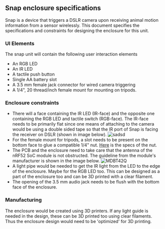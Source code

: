 ## Snap enclosure specifications

Snap is a device that triggers a DSLR camera upon receiving animal motion information from a sensor wirelessly.
This document specifies the specifications and constraints for designing the enclosure for this unit.

### UI Elements

The snap unit will contain the following user interaction elements

- An RGB LED
- An IR LED
- A tactile push button
- Single AA battery slot
- A 3.5 mm female jack connector for wired camera triggering
- A 1/4", 20 thread/inch female mount for mounting on tripods.

### Enclosure constraints
- There will a face containing the IR LED (IR-face) and the opposite one containing the RGB LED and tactile switch (RGB-face).
The IR-face needs to be primarily flat since one means of attaching to the camera would be using a double sided tape so that the IR port of Snap is facing the receiver on DSLR (shown in image below).
![sadsd](https://img.gadgethacks.com/img/24/01/63520281806857/0/turn-your-samsung-galaxy-s4-into-wireless-shutter-release-remote-for-your-dslr-camera.w1456.jpg "DSLR's IR receiver port")
- For the female mount for tripods, a slot needs to be present on the bottom face to glue a compatible 1/4" nut.
[Here](https://www.fastenal.com/products/details/1170710 "1/4inch-20 18-8 Stainless Steel Finished Hex Nut") is the specs of the nut.
- The PCB and the enclosure need to take care that the antenna of the nRF52 SoC module is not obstructed.
The guideline from the module's manufacturer is shown in the image below.
![MDBT42Q](https://forum.mysensors.org/assets/uploads/files/1500781347747-mbdt42q_raytac_module.png "MDBT42Q module ground keep out area")
- A light pipe would be needed to get the IR light from the LED to the edge of the enclosure.
Maybe for the RGB LED too.
This can be designed as a part of the enclosure too and can be 3D printed with a clear filament. 
- The opening of the 3.5 mm audio jack needs to be flush with the bottom face of the enclosure.

### Manufacturing

The enclosure would be created using 3D printers.
If any light guide is needed in the design, these can be 3D printed too using clear filaments.
Thus the enclosure design would need to be 'optimized' for 3D printing.
